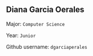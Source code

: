 ## Diana Garcia Oerales

Major: `Computer Science`

Year: `Junior`

Github username: `dgarciaperales`
